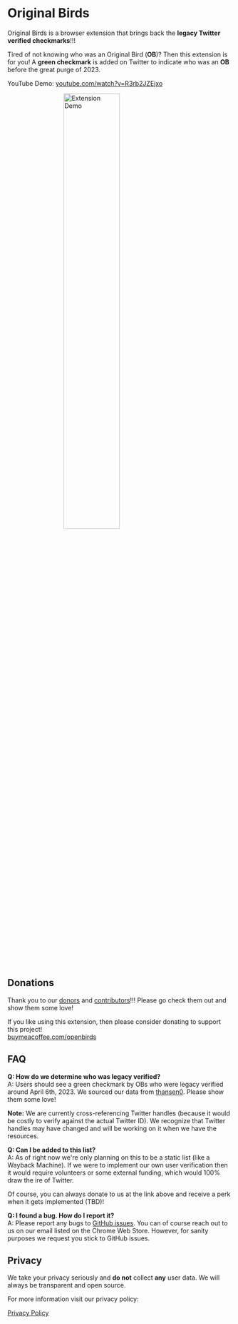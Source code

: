 # Original Birds

Original Birds is a browser extension that brings back the **legacy Twitter verified checkmarks**!!!

Tired of not knowing who was an Original Bird (**OB**)? Then this extension is for you! A **green checkmark** is added on Twitter to indicate who was an **OB** before the great purge of 2023.

YouTube Demo: [youtube.com/watch?v=R3rb2JZEjxo](https://www.youtube.com/watch?v=R3rb2JZEjxo)

<img src="https://chromestone.github.io/OriginalBirds/images/reynolds.png" alt="Extension Demo" style="width: 50%;display: block;margin-left: auto;margin-right: auto">

## Donations

Thank you to our [donors](donors.md) and [contributors](contributors.md)!!! Please go check them out and show them some love!

If you like using this extension, then please consider donating to support this project!<br />
[buymeacoffee.com/openbirds](https://www.buymeacoffee.com/openbirds)

## FAQ

**Q: How do we determine who was legacy verified?**<br />
A: Users should see a green checkmark by OBs who were legacy verified around April 6th, 2023. We sourced our data from [thansen0](https://github.com/thansen0/verified_twitters). Please show them some love!

**Note:** We are currently cross-referencing Twitter handles (because it would be costly to verify against the actual Twitter ID). We recognize that Twitter handles may have changed and will be working on it when we have the resources.

**Q: Can I be added to this list?**<br />
A: As of right now we're only planning on this to be a static list (like a Wayback Machine). If we were to implement our own user verification then it would require volunteers or some external funding, which would 100% draw the ire of Twitter.

Of course, you can always donate to us at the link above and receive a perk when it gets implemented (TBD)!

**Q: I found a bug. How do I report it?**<br />
A: Please report any bugs to [GitHub issues](https://github.com/chromestone/OriginalBirds/issues). You can of course reach out to us on our email listed on the Chrome Web Store. However, for sanity purposes we request you stick to GitHub issues.

## Privacy

We take your privacy seriously and **do not** collect **any** user data. We will always be transparent and open source.

For more information visit our privacy policy:

[Privacy Policy](privacy.md)
